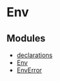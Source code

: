 # Env

## Modules

- [declarations](declarations/README.md)
- [Env](Env/README.md)
- [EnvError](EnvError/README.md)
